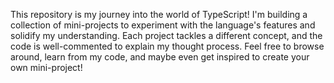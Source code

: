 This repository is my journey into the world of TypeScript!  I'm building a collection of mini-projects to experiment with the language's features and solidify my understanding.  Each project tackles a different concept, and the code is well-commented to explain my thought process.  Feel free to browse around, learn from my code, and maybe even get inspired to create your own mini-project!
